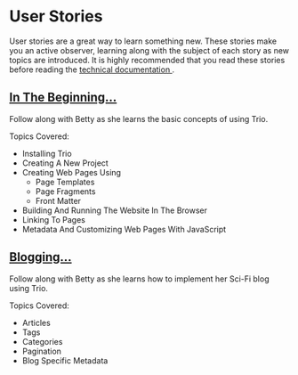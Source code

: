 <!-- 
title: User Stories
template: default.html
callback: breadcrumbs.js
breadcrumbs:
    - <a data-trio-link href="/">Home</a>
-->

# User Stories
User stories are a great way to learn something new. These stories make you an active observer, learning along with the subject of each story as new topics are introduced. It is highly recommended that you read these stories before reading the [ technical documentation ](../techdocs).

## <a data-trio-link href="/userstories/inthebeginning">In The Beginning...</a>
Follow along with Betty as she learns the basic concepts of using Trio.

Topics Covered:
* Installing Trio
* Creating A New Project
* Creating Web Pages Using
    * Page Templates
    * Page Fragments
    * Front Matter
* Building And Running The Website In The Browser
* Linking To Pages
* Metadata And Customizing Web Pages With JavaScript

## <a data-trio-link href="/userstories/blogging">Blogging...</a>
Follow along with Betty as she learns how to implement her Sci-Fi blog using Trio.

Topics Covered:
* Articles
* Tags
* Categories
* Pagination
* Blog Specific Metadata